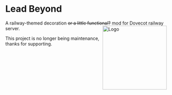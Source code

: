 # Lead Beyond

A railway-themed decoration ~~or a little functional?~~ mod for Dovecot railway server.
<img src="src/main/resources/icon.png" width = "200" height = "200" alt="Logo" align=right />

This project is no longer being maintenance, thanks for supporting.
